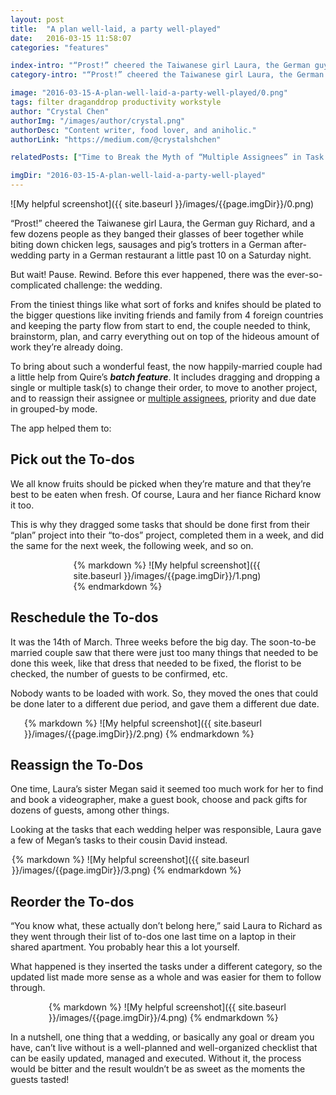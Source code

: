 ```yaml
---
layout: post
title:  "A plan well-laid, a party well-played"
date:   2016-03-15 11:58:07
categories: "features"

index-intro: "“Prost!” cheered the Taiwanese girl Laura, the German guy Richard, and a few dozens people as they banged their glasses of beer together while biting down chicken legs, sausages and pig’s trotters in a German after-wedding party in a German restaurant..."
category-intro: "“Prost!” cheered the Taiwanese girl Laura, the German guy Richard, and a few dozens people as they banged their glasses of beer together..."

image: "2016-03-15-A-plan-well-laid-a-party-well-played/0.png"
tags: filter draganddrop productivity workstyle
author: "Crystal Chen"
authorImg: "/images/author/crystal.png"
authorDesc: "Content writer, food lover, and aniholic."
authorLink: "https://medium.com/@crystalshchen"

relatedPosts: ["Time to Break the Myth of “Multiple Assignees” in Task Management", "Keep Your New Year's Resolutions on the Road"]

imgDir: "2016-03-15-A-plan-well-laid-a-party-well-played"
---
```



![My helpful screenshot]({{ site.baseurl }}/images/{{page.imgDir}}/0.png)

“Prost!” cheered the Taiwanese girl Laura, the German guy Richard, and a few dozens people as they banged their glasses of beer together while biting down chicken legs, sausages and pig’s trotters in a German after-wedding party in a German restaurant a little past 10 on a Saturday night.

But wait! Pause. Rewind. Before this ever happened, there was the ever-so-complicated challenge: the wedding.

From the tiniest things like what sort of forks and knifes should be plated to the bigger questions like inviting friends and family from 4 foreign countries and keeping the party flow from start to end, the couple needed to think, brainstorm, plan, and carry everything out on top of the hideous amount of work they’re already doing.

To bring about such a wonderful feast, the now happily-married couple had a little help from Quire’s ***batch feature***. It includes dragging and dropping a single or multiple task(s) to change their order, to move to another project, and to reassign their assignee or [multiple assignees](https://quire.io/blog/p/Time-to-break-the-myth-of-Multiple-Assignees-in-Task-Management.html), priority and due date in grouped-by mode.

The app helped them to:

## Pick out the To-dos

We all know fruits should be picked when they’re mature and that they’re best to be eaten when fresh. Of course, Laura and her fiance Richard know it too.

This is why they dragged some tasks that should be done first from their “plan” project into their “to-dos” project, completed them in a week, and did the same for the next week, the following week, and so on.

<div style="max-width: 303px; max-height: 121px; margin: 0 auto;">
{% markdown %}
![My helpful screenshot]({{ site.baseurl }}/images/{{page.imgDir}}/1.png)
{% endmarkdown %}
</div>

## Reschedule the To-dos

It was the 14th of March. Three weeks before the big day. The soon-to-be married couple saw that there were just too many things that needed to be done this week, like that dress that needed to be fixed, the florist to be checked, the number of guests to be confirmed, etc.

Nobody wants to be loaded with work. So, they moved the ones that could be done later to a different due period, and gave them a different due date.

<div style="max-width: 460px; max-height: 171px; margin: 0 auto;">
{% markdown %}
![My helpful screenshot]({{ site.baseurl }}/images/{{page.imgDir}}/2.png)
{% endmarkdown %}
</div>

## Reassign the To-Dos

One time, Laura’s sister Megan said it seemed too much work for her to find and book a videographer, make a guest book, choose and pack gifts for dozens of guests, among other things.

Looking at the tasks that each wedding helper was responsible, Laura gave a few of Megan’s tasks to their cousin David instead.

<div style="max-width: 500px; max-height: 190px; margin: 0 auto;">
{% markdown %}
![My helpful screenshot]({{ site.baseurl }}/images/{{page.imgDir}}/3.png)
{% endmarkdown %}
</div>

## Reorder the To-dos

“You know what, these actually don’t belong here,” said Laura to Richard as they went through their list of to-dos one last time on a laptop in their shared apartment. You probably hear this a lot yourself.

What happened is they inserted the tasks under a different category, so the updated list made more sense as a whole and was easier for them to follow through.

<div style="max-width: 382px; max-height: 241px; margin: 0 auto;">
{% markdown %}
![My helpful screenshot]({{ site.baseurl }}/images/{{page.imgDir}}/4.png)
{% endmarkdown %}
</div>

In a nutshell, one thing that a wedding, or basically any goal or dream you have, can’t live without is a well-planned and well-organized checklist that can be easily updated, managed and executed. Without it, the process would be bitter and the result wouldn’t be as sweet as the moments the guests tasted!

[jekyll]:      http://jekyllrb.com
[jekyll-gh]:   https://github.com/jekyll/jekyll
[jekyll-help]: https://github.com/jekyll/jekyll-help
